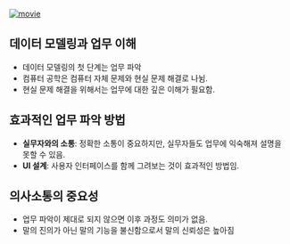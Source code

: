 <p><a href="https://www.youtube.com/watch?v=EuJVVOXrOSI&amp;list=PLuHgQVnccGMDF6rHsY9qMuJMd295Yk4sa&amp;index=3&amp;ab_channel=%EC%83%9D%ED%99%9C%EC%BD%94%EB%94%A9"><img alt="movie" src="https://img.youtube.com/vi/EuJVVOXrOSI/sddefault.jpg" /></a></p>
<h2 id="데이터-모델링과-업무-이해">데이터 모델링과 업무 이해</h2>
<ul>
<li>데이터 모델링의 첫 단계는 업무 파악</li>
<li>컴퓨터 공학은 컴퓨터 자체 문제와 현실 문제 해결로 나뉨.</li>
<li>현실 문제 해결을 위해서는 업무에 대한 깊은 이해가 필요함.</li>
</ul>
<h2 id="효과적인-업무-파악-방법">효과적인 업무 파악 방법</h2>
<ul>
<li><strong>실무자와의 소통</strong>: 정확한 소통이 중요하지만, 실무자들도 업무에 익숙해져 설명을 못할 수 있음.</li>
<li><strong>UI 설계</strong>: 사용자 인터페이스를 함께 그려보는 것이 효과적인 방법임.</li>
</ul>
<h2 id="의사소통의-중요성">의사소통의 중요성</h2>
<ul>
<li>업무 파악이 제대로 되지 않으면 이후 과정도 의미가 없음.</li>
<li>말의 진의가 아닌 말의 기능을 불신함으로서 말의 신뢰성은 높아짐</li>
</ul>